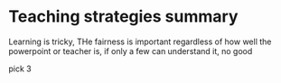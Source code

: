 # Teaching strategies summary

Learning is tricky, 
THe fairness is important
regardless of how well the powerpoint or teacher is, if only a few can understand it, no good


pick 3


